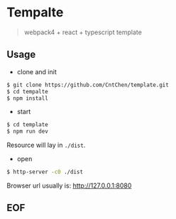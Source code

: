 # Tempalte
> webpack4 + react + typescript template

## Usage
* clone and init
```sh
$ git clone https://github.com/CntChen/template.git
$ cd tempalte
$ npm install
```

* start
```sh
$ cd template
$ npm run dev
```
Resource will lay in `./dist`.

* open
```sh
$ http-server -c0 ./dist
```
Browser url usually is: http://127.0.0.1:8080

## EOF
